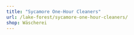 ```yaml
---
title: "Sycamore One-Hour Cleaners"
url: /lake-forest/sycamore-one-hour-cleaners/
shop: Wäscherei
---
```

